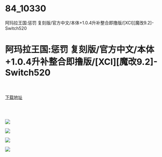 # 84_10330
阿玛拉王国:惩罚 复刻版/官方中文/本体+1.0.4升补整合即撸版/[XCI][魔改9.2]-Switch520
# 阿玛拉王国:惩罚 复刻版/官方中文/本体+1.0.4升补整合即撸版/[XCI][魔改9.2]-Switch520
 <br/></br>
[下载地址](https://www.switch520.cc/article/10330 "下载地址")
<br/></br>

<p>&nbsp;</p>
<p><strong><img src="https://www.switch520.cc/muke_img/upload_art_editor_20210307-1_c03461f1072b1615a7bd62a5f38f2a51.jpg"></strong></p>
<p><strong><img src="https://www.switch520.cc/muke_img/upload_art_editor_20210307-1_e0ff97824f5e41922428afae08cc3c07.jpg"></strong></p>
<p><strong><img src="https://www.switch520.cc/muke_img/upload_art_editor_20210307-1_003f32a9f41a5ca4a90d956fcb2d6bf4.jpg"></strong></p>
<p><strong><img src="https://www.switch520.cc/muke_img/upload_art_editor_20210307-1_8358d413f2c89b3917700b1f2e1fc795.jpg">&nbsp;</strong></p>
